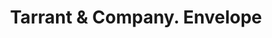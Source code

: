 ---
doi: 10.7916/D8378MS5
date_other: unknown
date_other_textual: unknown
form: printed ephemera
genre:
- Envelopes
name:
- Tarrant & Company
object_in_context_url: https://biggert.cul.columbia.edu/items/view/ave_biggert_01128
subject_hierarchical_geographic:
- New York, New York, United States
subject_name:
- Tarrant & Company
title: Tarrant & Company. Envelope
sort_title: Tarrant & Company. Envelope
call_number: ave_biggert_01128
coordinates:
- 40.71277777777778,-74.00583333333333
pid: ave_biggert_01128
identifiers: ave_biggert_01128
permalink: /biggert/ave_biggert_01128/
layout: iiif-image-page
---